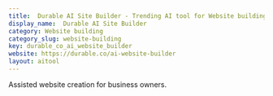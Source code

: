 ```yaml
---
title:  Durable AI Site Builder - Trending AI tool for Website building and best alternatives
display_name:  Durable AI Site Builder
category: Website building
category_slug: website-building
key: durable_co_ai_website_builder
website: https://durable.co/ai-website-builder
layout: aitool
---
```


Assisted website creation for business owners.
